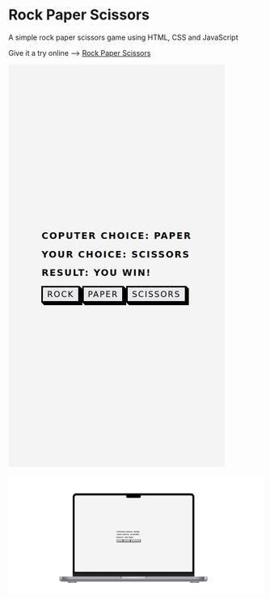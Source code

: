 # Rock Paper Scissors

A simple rock paper scissors game using HTML, CSS and JavaScript

Give it a try online --> <a href="https://eniskastrati.github.io/rock-paper-scissors/">Rock Paper Scissors</a>

![alt text](https://github.com/eniskastrati/rock-paper-scissors/blob/master/assets/phone.png?raw=true)


![alt text](https://github.com/eniskastrati/rock-paper-scissors/blob/master/assets/deskto.png?raw=true)
